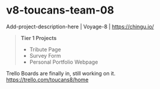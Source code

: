 # v8-toucans-team-08
Add-project-description-here | Voyage-8 | https://chingu.io/

> **Tier 1 Projects**
> - Tribute Page
> - Survey Form
> - Personal Portfolio Webpage

Trello Boards are finally in, still working on it.
https://trello.com/toucans8/home
